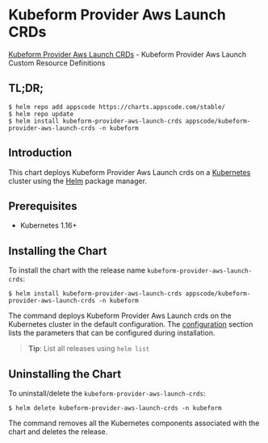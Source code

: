 # Kubeform Provider Aws Launch CRDs

[Kubeform Provider Aws Launch CRDs](https://github.com/kubeform) - Kubeform Provider Aws Launch Custom Resource Definitions

## TL;DR;

```console
$ helm repo add appscode https://charts.appscode.com/stable/
$ helm repo update
$ helm install kubeform-provider-aws-launch-crds appscode/kubeform-provider-aws-launch-crds -n kubeform
```

## Introduction

This chart deploys Kubeform Provider Aws Launch crds on a [Kubernetes](http://kubernetes.io) cluster using the [Helm](https://helm.sh) package manager.

## Prerequisites

- Kubernetes 1.16+

## Installing the Chart

To install the chart with the release name `kubeform-provider-aws-launch-crds`:

```console
$ helm install kubeform-provider-aws-launch-crds appscode/kubeform-provider-aws-launch-crds -n kubeform
```

The command deploys Kubeform Provider Aws Launch crds on the Kubernetes cluster in the default configuration. The [configuration](#configuration) section lists the parameters that can be configured during installation.

> **Tip**: List all releases using `helm list`

## Uninstalling the Chart

To uninstall/delete the `kubeform-provider-aws-launch-crds`:

```console
$ helm delete kubeform-provider-aws-launch-crds -n kubeform
```

The command removes all the Kubernetes components associated with the chart and deletes the release.


